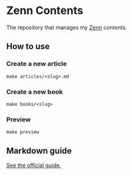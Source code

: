 # Zenn Contents

The repository that manages my [Zenn](https://zenn.dev) contents.

## How to use

### Create a new article

```console
make articles/<slug>.md
```

### Create a new book

```console
make books/<slug>
```

### Preview

```console
make preview
```

## Markdown guide

[See the official guide.](https://zenn.dev/zenn/articles/markdown-guide)

